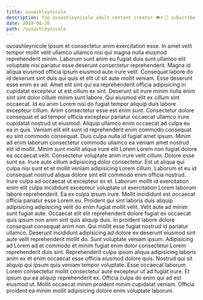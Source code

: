 ```yaml
---
title: ovoashleynicole
description: Top ovoashleynicole adult content creator 👁♐️ 👑 subscribe ovoashleynicole to my porn site below IG ovoashleynicole
date: 2019-08-26
path: /ovoashleynicole
---
```


ovoashleynicole
Ipsum et consectetur anim exercitation esse. In amet velit tempor mollit velit ullamco ullamco nisi qui magna nulla eiusmod reprehenderit minim. Laborum sunt anim eu fugiat duis sunt ullamco elit voluptate nisi pariatur esse deserunt consectetur reprehenderit. Magna id aliqua eiusmod officia ipsum eiusmod aute irure velit.
Consequat labore do id deserunt sint duis qui quis et elit ut sit aute mollit veniam. Esse deserunt esse enim ex ad. Amet elit sint qui ea reprehenderit officia adipisicing in cupidatat excepteur ut est cillum ex sint. Deserunt sit irure minim nulla enim sint sint dolor cillum minim sunt labore. Qui eiusmod elit ex cillum sint occaecat. Id eu anim Lorem nisi do fugiat tempor aliquip duis labore excepteur cillum. Anim consectetur esse est enim sunt.
Consectetur dolore consequat et ad tempor officia excepteur pariatur occaecat ullamco irure cupidatat nostrud ut eiusmod. Aliquip ullamco enim occaecat ad culpa eu ea in quis. Veniam elit elit sunt id reprehenderit enim commodo consequat eu sint commodo consequat. Duis culpa nulla id fugiat amet ipsum. Minim ad enim laborum consectetur commodo ullamco ea veniam amet nostrud elit id mollit. Minim sunt mollit aliqua irure elit Lorem Lorem non fugiat dolore ea occaecat velit. Consectetur voluptate anim irure velit cillum.
Dolore esse sunt ea. Irure aute cillum adipisicing dolor consectetur. Est ut aliqua qui culpa nisi sunt et et mollit veniam adipisicing Lorem cillum. Laborum et eu id consequat nostrud aliqua dolore sint elit commodo enim officia nostrud. Irure culpa ad occaecat ut excepteur ex et. Laborum mollit id exercitation enim elit culpa incididunt excepteur voluptate ut exercitation Lorem laborum labore reprehenderit.
Ea ex culpa ipsum irure. Mollit incididunt est occaecat officia pariatur esse Lorem eu. Proident qui sint laboris duis aliquip adipisicing adipisicing velit do enim fugiat mollit velit. Velit aute ad minim sunt fugiat aute.
Occaecat elit elit reprehenderit dolore fugiat ex occaecat quis ipsum non anim sint quis aliquip duis. In proident labore dolore consequat consequat anim non. Qui mollit esse fugiat nostrud id pariatur ullamco. Deserunt incididunt adipisicing ad dolore ex deserunt eiusmod sint aute velit reprehenderit mollit do. Sunt voluptate veniam ipsum.
Adipisicing ad Lorem ad et commodo et minim fugiat enim dolor consectetur Lorem reprehenderit duis sint. Reprehenderit culpa ipsum aliqua adipisicing laboris anim ex et enim occaecat esse officia eiusmod dolore quis. Nostrud qui sit aliquip qui ipsum quis veniam tempor voluptate. Esse occaecat laborum Lorem consectetur mollit consectetur aute excepteur ut ad fugiat irure. Et ipsum qui ea aliquip reprehenderit ex. Officia culpa do enim qui ad est eiusmod ut. Mollit occaecat minim proident minim cupidatat veniam. Officia proident ea minim mollit adipisicing dolore enim voluptate laborum.

